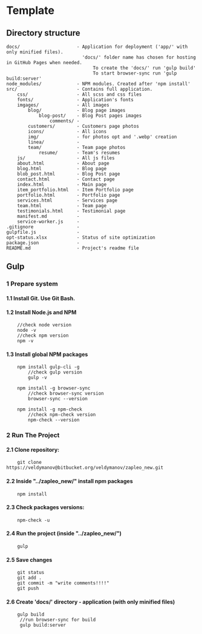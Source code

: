 # Template

## Directory structure

```
docs/                     - Application for deployment ('app/' with only minified files).
                            'docs/' folder name has chosen for hosting in GitHub Pages when needed.
                                To create the 'docs/' run 'gulp build'
                                To start browser-sync run 'gulp build:server'                          
node_modules/             - NPM modules. Created after 'npm install'
src/                      - Contains full application.
    css/                  - All scss and css files
    fonts/                - Application's fonts
    imgages/              - All images
        blog/             - Blog page images
            blog-post/    - Blog Post pages images
                comments/ -
        customers/        - Customers page photos
        icons/            - All icons
        img/              - for photos opt and '.webp' creation 
        linea/            -
        team/             - Team page photos
            resume/       - Team's resumes
    js/                   - All js files
    about.html            - About page
    blog.html             - Blog page
    blob_post.html        - Blog Post page
    contact.html          - Contact page    
    index.html            - Main page
    item_portfolio.html   - Item Portfolio page
    portfolio.html        - Portfolio page
    services.html         - Services page
    team.html             - Team page
    testimonials.html     - Testimonial page
    manifest.md           -
    service-worker.js     -   
.gitignore                - 
gulpfile.js               -
opt-status.xlsx           - Status of site optimization 
package.json              - 
README.md                 - Project's readme file
```

## Gulp
### 1 Prepare system
#### 1.1 Install Git. Use Git Bash.
#### 1.2 Install Node.js and NPM
```
    //check node version
    node -v
    //check npm version
    npm -v 
```
#### 1.3 Install global NPM packages 
```
    npm install gulp-cli -g
        //check gulp version
        gulp -v
    
	npm install -g browser-sync	
        //check browser-sync version
        browser-sync --version 
	
    npm install -g npm-check
        //check npm-check version
        npm-check --version	 
```

### 2 Run The Project
#### 2.1 Clone repository:
```
    git clone https://veldymanov@bitbucket.org/veldymanov/zapleo_new.git
```
#### 2.2 Inside "../zapleo_new/" install npm packages
````
    npm install
````
#### 2.3 Check packages versions:
```
    npm-check -u
```
#### 2.4 Run the project (inside "../zapleo_new/")
````
    gulp
````
#### 2.5 Save changes
````
    git status
    git add .
    git commit -m "write comments!!!!"
    git push
````
#### 2.6 Create 'docs/' directory - application (with only minified files)
````
    gulp build
     //run browser-sync for build
     gulp build:server
````
